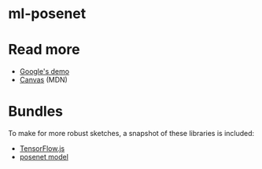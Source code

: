 # ml-posenet


# Read more

* [Google's demo](https://github.com/tensorflow/tfjs-models/tree/master/posenet)
* [Canvas](https://developer.mozilla.org/en-US/docs/Web/API/Canvas_API/Tutorial/) (MDN)

# Bundles

To make for more robust sketches, a snapshot of these libraries is included:

* [TensorFlow.js](https://cdn.jsdelivr.net/npm/@tensorflow/tfjs)
* [posenet model](https://cdn.jsdelivr.net/npm/@tensorflow-models/posenet)

